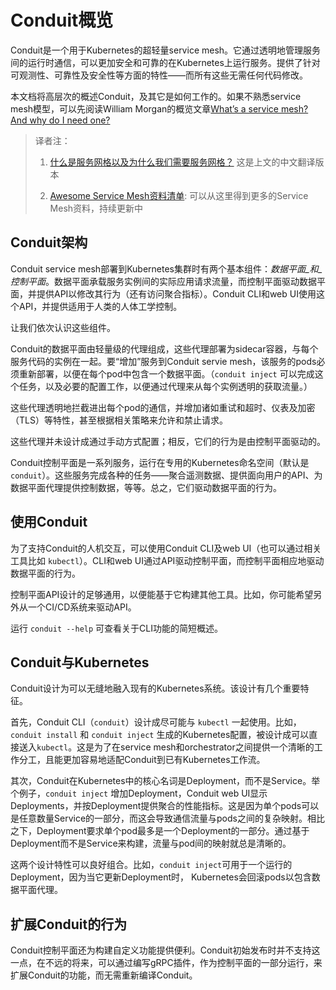 # Conduit概览

Conduit是一个用于Kubernetes的超轻量service mesh。它通过透明地管理服务间的运行时通信，可以更加安全和可靠的在Kubernetes上运行服务。提供了针对可观测性、可靠性及安全性等方面的特性——而所有这些无需任何代码修改。

本文档将高层次的概述Conduit，及其它是如何工作的。如果不熟悉service mesh模型，可以先阅读William Morgan的概览文章[What’s a service mesh? And why do I need one?](https://buoyant.io/2017/04/25/whats-a-service-mesh-and-why-do-i-need-one/)

> 译者注：
> 1. [什么是服务网格以及为什么我们需要服务网格？](http://www.infoq.com/cn/news/2017/11/WHAT-SERVICE-MESH-WHY-NEED) 这是上文的中文翻译版本
>
> 2. [Awesome Service Mesh资料清单](https://github.com/ServicemeshCN/awesome-servicemesh): 可以从这里得到更多的Service Mesh资料，持续更新中

## Conduit架构

Conduit service mesh部署到Kubernetes集群时有两个基本组件：_数据平面_和_控制平面_。数据平面承载服务实例间的实际应用请求流量，而控制平面驱动数据平面，并提供API以修改其行为（还有访问聚合指标）。Conduit CLI和web UI使用这个API，并提供适用于人类的人体工学控制。

让我们依次认识这些组件。

Conduit的数据平面由轻量级的代理组成，这些代理部署为sidecar容器，与每个服务代码的实例在一起。要“增加”服务到Conduit servie mesh，该服务的pods必须重新部署，以便在每个pod中包含一个数据平面。（`conduit inject` 可以完成这个任务，以及必要的配置工作，以便通过代理来从每个实例透明的获取流量。）

这些代理透明地拦截进出每个pod的通信，并增加诸如重试和超时、仪表及加密（TLS）等特性，甚至根据相关策略来允许和禁止请求。

这些代理并未设计成通过手动方式配置；相反，它们的行为是由控制平面驱动的。

Conduit控制平面是一系列服务，运行在专用的Kubernetes命名空间（默认是 `conduit`）。这些服务完成各种的任务——聚合遥测数据、提供面向用户的API、为数据平面代理提供控制数据，等等。总之，它们驱动数据平面的行为。

## 使用Conduit

为了支持Conduit的人机交互，可以使用Conduit CLI及web UI（也可以通过相关工具比如 `kubectl`）。CLI和web UI通过API驱动控制平面，而控制平面相应地驱动数据平面的行为。

控制平面API设计的足够通用，以便能基于它构建其他工具。比如，你可能希望另外从一个CI/CD系统来驱动API。

运行 `conduit --help` 可查看关于CLI功能的简短概述。

## Conduit与Kubernetes

Conduit设计为可以无缝地融入现有的Kubernetes系统。该设计有几个重要特征。

首先，Conduit CLI（`conduit`）设计成尽可能与 `kubectl` 一起使用。比如，`conduit install` 和 `conduit inject` 生成的Kubernetes配置，被设计成可以直接送入`kubectl`。这是为了在service mesh和orchestrator之间提供一个清晰的工作分工，且能更加容易地适配Conduit到已有Kubernetes工作流。

其次，Conduit在Kubernetes中的核心名词是Deployment，而不是Service。举个例子，`conduit inject` 增加Deployment，Conduit web UI显示Deployments，并按Deployment提供聚合的性能指标。这是因为单个pods可以是任意数量Service的一部分，而这会导致通信流量与pods之间的复杂映射。相比之下，Deployment要求单个pod最多是一个Deployment的一部分。通过基于Deployment而不是Service来构建，流量与pod间的映射就总是清晰的。

这两个设计特性可以良好组合。比如，`conduit inject`可用于一个运行的Deployment，因为当它更新Deployment时， Kubernetes会回滚pods以包含数据平面代理。

## 扩展Conduit的行为

Conduit控制平面还为构建自定义功能提供便利。Conduit初始发布时并不支持这一点，在不远的将来，可以通过编写gRPC插件，作为控制平面的一部分运行，来扩展Conduit的功能，而无需重新编译Conduit。
